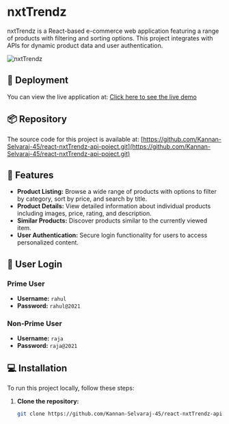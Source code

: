 # nxtTrendz

nxtTrendz is a React-based e-commerce web application featuring a range of products with filtering and sorting options. This project integrates with APIs for dynamic product data and user authentication.

![nxtTrendz](https://assets.ccbp.in/frontend/react-js/nxt-trendz-logo-img.png)

## 🚀 Deployment

You can view the live application at: [Click here to see the live demo](https://nxtapp45.ccbp.tech)

## 📦 Repository

The source code for this project is available at: [https://github.com/Kannan-Selvaraj-45/react-nxtTrendz-api-poject.git](https://github.com/Kannan-Selvaraj-45/react-nxtTrendz-api-poject.git)

## 🌟 Features

- **Product Listing:** Browse a wide range of products with options to filter by category, sort by price, and search by title.
- **Product Details:** View detailed information about individual products including images, price, rating, and description.
- **Similar Products:** Discover products similar to the currently viewed item.
- **User Authentication:** Secure login functionality for users to access personalized content.

## 👤 User Login

### Prime User
- **Username:** `rahul`
- **Password:** `rahul@2021`

### Non-Prime User
- **Username:** `raja`
- **Password:** `raja@2021`

## 💻 Installation

To run this project locally, follow these steps:

1. **Clone the repository:**
   ```bash
   git clone https://github.com/Kannan-Selvaraj-45/react-nxtTrendz-api-poject.git
